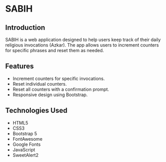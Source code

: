 # SABIH

## Introduction

SABIH is a web application designed to help users keep track of their daily religious invocations (Azkar). The app allows users to increment counters for specific phrases and reset them as needed.

## Features

- Increment counters for specific invocations.
- Reset individual counters.
- Reset all counters with a confirmation prompt.
- Responsive design using Bootstrap.

## Technologies Used

- HTML5
- CSS3
- Bootstrap 5
- FontAwesome
- Google Fonts
- JavaScript
- SweetAlert2
